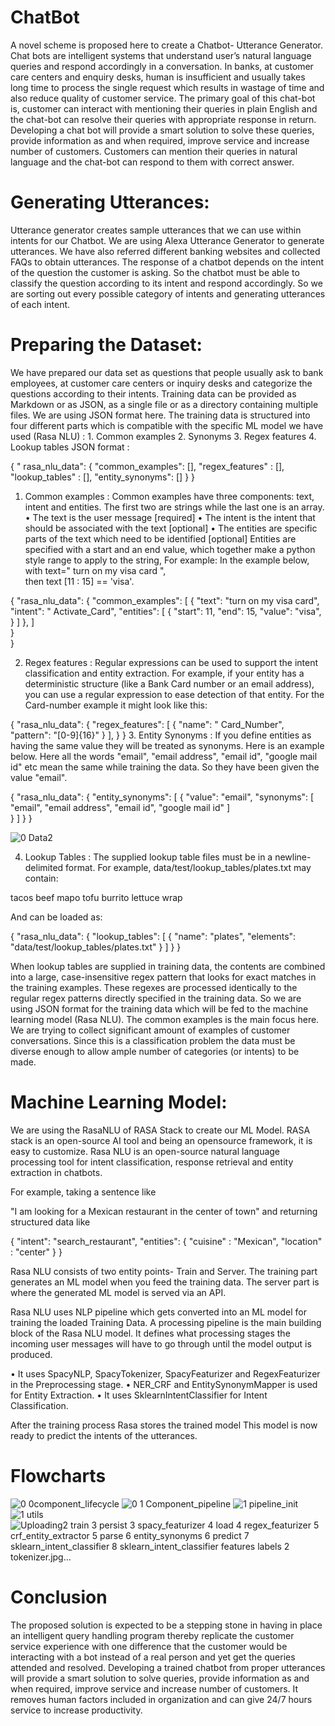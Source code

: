 # ChatBot

A novel scheme is proposed here to create a Chatbot- Utterance Generator. Chat bots are intelligent systems that understand user’s natural language queries and respond accordingly in a conversation. In banks, at customer care centers and enquiry desks, human is insufficient and usually takes long time to process the single request which results in wastage of time and also reduce quality of customer service. The primary goal of this chat-bot is, customer can interact with mentioning their queries in plain English and the chat-bot can resolve their queries with appropriate response in return. Developing a chat bot will provide a smart solution to solve these queries, provide information as and when required, improve service and increase number of customers. Customers can mention their queries in natural language and the chat-bot can respond to them with correct answer. 


# Generating Utterances: 
Utterance generator creates sample utterances that we can use within intents for our Chatbot. We are using  Alexa Utterance Generator to generate utterances. We have also referred different banking websites  and  collected  FAQs to obtain utterances.
 The response of a chatbot depends on the intent of the question the customer is asking. So the chatbot must be able to classify the question according to its intent and respond accordingly. So we are sorting out every possible category of intents and generating utterances of each intent.

# Preparing the Dataset: 
We  have prepared our data set as  questions that  people usually  ask  to  bank  employees,  at  customer  care centers or inquiry desks and categorize the questions according to their intents.   Training data can be provided as Markdown or as JSON, as a single file or as a directory containing multiple files. We are using JSON format here.
The training data is structured into four different parts which is compatible with the specific ML model we have used (Rasa NLU) :  1. Common examples  2. Synonyms  3. Regex features  4. Lookup tables
JSON format :

{
    " rasa_nlu_data": {
        "common_examples": [],
        "regex_features" : [],
        "lookup_tables"  : [],
        "entity_synonyms": []
    }
}

1.  Common examples : Common examples have three components: text, intent and entities. The first two are strings while the last one is an array.
•	The text is the user message [required]
•	The intent is the intent that should be associated with the text [optional]
•	The entities are specific parts of the text which need to be identified [optional]
Entities are specified with a start and an end value, which together make a python style range to apply to the string,
 For example: In the example below, with text=" turn on my visa card ",                
 then text [11 : 15] == 'visa'.

{
    "rasa_nlu_data": {
        "common_examples": [
           {
               "text": "turn on my visa card",
               "intent": " Activate_Card",
               "entities": [
                  {
                    "start": 11,
                    "end": 15,
                    "value": "visa",
                  }   ]
            },
        ]  
     }  
}

2.  Regex features : Regular expressions can be used to support the intent classification and entity extraction. For example, if your entity has a deterministic structure (like a Bank Card number or an email address), you can use a regular expression to ease detection of that entity. For the Card-number example it might look like this:

{
    "rasa_nlu_data": {
        "regex_features": [
             {
                "name": " Card_Number",
                "pattern": "[0-9]{16}"
              }
          ],
      } 
 }
3.  Entity Synonyms : If you define entities as having the same value they will be treated as synonyms.
Here is an example below. Here all the words "email", "email address", "email id", "google mail id" etc mean the same while training the data. So they have been given the value "email".

{
    "rasa_nlu_data": {
        "entity_synonyms": [
          {
                "value": "email",
                "synonyms": [
                  "email",
                  "email address",
                  "email id",
                  "google mail id"
                ]   
          }  ]
      } 
 }
 
 ![0 Data2](https://user-images.githubusercontent.com/69355442/120439608-55681400-c3a0-11eb-9fed-f5ca47063298.jpg)


4.  Lookup Tables : The supplied lookup table files must be in a newline-delimited format. For example,    data/test/lookup_tables/plates.txt may contain:

tacos
beef
mapo tofu
burrito
lettuce wrap

And can be loaded as:

{
    "rasa_nlu_data": {
        "lookup_tables": [
            {
                "name": "plates",
                "elements": "data/test/lookup_tables/plates.txt"
            }
        ]
    }
}

When lookup tables are supplied in training data, the contents are combined into a large, case-insensitive regex pattern that looks for exact matches in the training examples.  These regexes are processed identically to the regular regex patterns directly specified in the training data.
So we are using JSON format for the training data which will be fed to the machine learning model (Rasa NLU). The common examples is the main focus here. 
We are trying to collect significant amount of examples of customer conversations. Since this is a classification problem the data must be diverse enough to allow ample number of categories (or intents) to be made. 


# Machine Learning Model: 
We are using the RasaNLU of RASA Stack to create our ML Model. RASA stack is an open-source AI tool and being an opensource framework, it is easy to customize. Rasa NLU is an open-source natural language processing tool for intent classification, response retrieval and entity extraction in chatbots. 

For example, taking a sentence like

"I am looking for a Mexican restaurant in the center of town"
and returning structured data like

{
  "intent": "search_restaurant",
  "entities": {
    "cuisine" : "Mexican",
    "location" : "center"
  }
}

Rasa NLU consists of two entity points- Train and Server. 
The training part generates an ML model when you feed the training data. 
The server part is where the generated ML model is served via an API.

Rasa NLU uses NLP pipeline which gets converted into an ML model for training the loaded Training Data. 
A processing pipeline is the main building block of the Rasa NLU model. It defines what processing stages the incoming user messages will have to go through until the model output is produced.

•	It uses SpacyNLP, SpacyTokenizer, SpacyFeaturizer and RegexFeaturizer in the Preprocessing stage. 
•	NER_CRF  and  EntitySynonymMapper  is used for Entity Extraction. 
•	It uses SklearnIntentClassifier  for Intent Classification.

After the training process Rasa stores the trained model This model is now ready to predict the intents of the utterances. 

# Flowcharts
![0 0component_lifecycle](https://user-images.githubusercontent.com/69355442/120439797-92cca180-c3a0-11eb-98d2-6b9ebf85a053.png)
![0 1 Component_pipeline](https://user-images.githubusercontent.com/69355442/120439802-952efb80-c3a0-11eb-9045-1d3167962de5.jpg)
![1 pipeline_init](https://user-images.githubusercontent.com/69355442/120439805-96602880-c3a0-11eb-96c1-584ebbe3480d.jpg)
![1 utils](https://user-images.githubusercontent.com/69355442/120439811-96f8bf00-c3a0-11eb-8fb6-3650ebacb99d.jpg)
![Uploading![2 train](https://user-images.githubusercontent.com/69355442/120439822-98c28280-c3a0-11eb-99aa-8334758bc242.jpg)
![3 persist](https://user-images.githubusercontent.com/69355442/120439825-995b1900-c3a0-11eb-9661-b0582de40100.jpg)
![3 spacy_featurizer](https://user-images.githubusercontent.com/69355442/120439832-99f3af80-c3a0-11eb-97a5-b07c7c32de5d.jpg)
![4 load](https://user-images.githubusercontent.com/69355442/120439835-9b24dc80-c3a0-11eb-9af6-dc5a3436e8a5.jpg)
![4 regex_featurizer](https://user-images.githubusercontent.com/69355442/120439843-9ceea000-c3a0-11eb-8d59-9139afbc7bae.jpg)
![5 crf_entity_extractor](https://user-images.githubusercontent.com/69355442/120439846-9d873680-c3a0-11eb-9d50-04a5c0c2ba7f.jpg)
![5 parse](https://user-images.githubusercontent.com/69355442/120439848-9e1fcd00-c3a0-11eb-897b-c0ed0894f47f.jpg)
![6 entity_synonyms](https://user-images.githubusercontent.com/69355442/120439853-9f50fa00-c3a0-11eb-909a-a05e0b237af7.jpg)
![6 predict](https://user-images.githubusercontent.com/69355442/120439857-9fe99080-c3a0-11eb-8637-708d87dc5548.jpg)
![7 sklearn_intent_classifier](https://user-images.githubusercontent.com/69355442/120439861-a11abd80-c3a0-11eb-8b6c-684fa289b6a7.jpg)
![8 sklearn_intent_classifier](https://user-images.githubusercontent.com/69355442/120439865-a1b35400-c3a0-11eb-8c0c-e32f71c9ec28.jpg)
![features](https://user-images.githubusercontent.com/69355442/120439870-a24bea80-c3a0-11eb-8f6c-4728dd68b119.jpg)
![labels](https://user-images.githubusercontent.com/69355442/120439873-a2e48100-c3a0-11eb-9779-865719c293ef.jpg)
 2 tokenizer.jpg…]()


# Conclusion
The proposed solution is expected to be a stepping stone in having in place an intelligent query handling program thereby replicate the customer service experience with one difference that the customer would be interacting with a bot instead of a real person and yet get the queries attended and resolved. Developing a trained chatbot from proper utterances will provide a smart solution to solve queries, provide information as and when required, improve service and increase number of customers. It removes human factors included in organization and can give 24/7 hours service to increase productivity.


